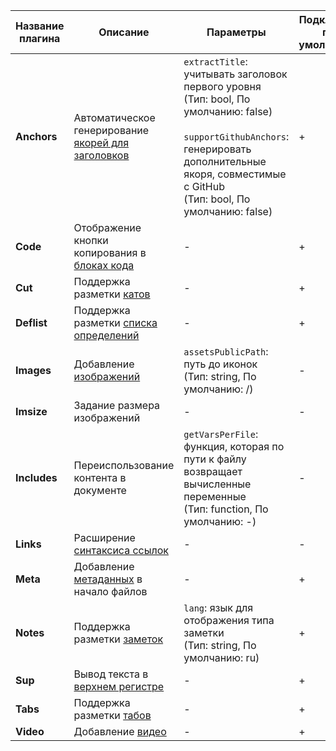 Название плагина | Описание | Параметры | Подключен</br>по умолчанию
--- | --- | --- | ---
**Anchors** | Автоматическое генерирование [якорей для заголовков](../syntax/base.md#headers) | `extractTitle`: учитывать заголовок первого уровня</br>(Тип: bool, По умолчанию: false)</br></br>`supportGithubAnchors`: генерировать дополнительные якоря, совместимые с GitHub</br>(Тип: bool, По умолчанию: false) | +
**Code** | Отображение кнопки копирования в [блоках кода](../syntax/code.md#block)| - | +
**Cut** | Поддержка разметки [катов](../syntax/cuts-tabs.md#cuts) | - | +
**Deflist** | Поддержка разметки [списка определений](../syntax/lists.md#terms) | - | +
**Images** | Добавление [изображений](../syntax/media.md#images) | `assetsPublicPath`: путь до иконок</br>(Тип: string, По умолчанию: /) | -
**Imsize** | Задание размера изображений | - | -
**Includes** | Переиспользование контента в документе | `getVarsPerFile`: функция, которая по пути к файлу возвращает вычисленные переменные</br>(Тип: function, По умолчанию: -) | -
**Links** | Расширение [синтаксиса ссылок](../syntax/links.md) | - | -
**Meta** | Добавление [метаданных](../syntax/meta.md#meta) в начало файлов | - | +
**Notes** | Поддержка разметки [заметок](../syntax/notes.md) | `lang`: язык для отображения типа заметки</br>(Тип: string, По умолчанию: ru) | +
**Sup** | Вывод текста в [верхнем регистре](../syntax/base.md#line) | - | +
**Tabs** | Поддержка разметки [табов](../syntax/cuts-tabs.md#tabs) | - | +
**Video** | Добавление [видео](../syntax/media.md#video) | - | +